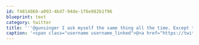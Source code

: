 ```yaml
---
id: f4814860-a093-4bd7-94de-1f6e982b1f96
blueprint: text
category: twitter
title: '''@gunsinger I ask myself the same thing all the time. Except the question is. "Where are my pants? I swear I was wearing them a minute ago"'
caption: '<span class="username username_linked">@<a href="https://twitter.com/gunsinger" title="Cynthia Gunsinger">gunsinger</a></span> I ask myself the same thing all the time. Except the question is. "Where are my pants? I swear I was wearing them a minute ago"'
---
```

